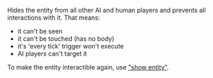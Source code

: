Hides the entity from all other AI and human players and prevents all interactions with it.
That means:
- it can't be seen
- it can't be touched (has no body)
- it's 'every tick' trigger won't execute
- AI players can't target it

To make the entity interactible again, use ["show entity"](https://www.modd.io/docs/functions/showEntity).
